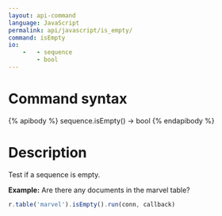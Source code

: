 ```yaml
---
layout: api-command
language: JavaScript
permalink: api/javascript/is_empty/
command: isEmpty
io:
    -   - sequence
        - bool
---
```


# Command syntax #

{% apibody %}
sequence.isEmpty() &rarr; bool
{% endapibody %}

# Description #

Test if a sequence is empty.

__Example:__ Are there any documents in the marvel table?

```js
r.table('marvel').isEmpty().run(conn, callback)
```
